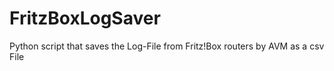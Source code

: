 # FritzBoxLogSaver
Python script that saves the Log-File from Fritz!Box routers by AVM as a csv File
